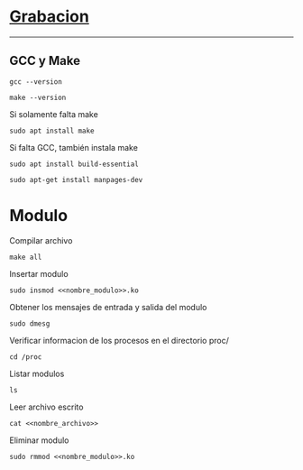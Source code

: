 # [Grabacion]()

-----------

## GCC y Make

```
gcc --version

make --version
```

Si solamente falta make
```
sudo apt install make
```

Si falta GCC, también instala make
```
sudo apt install build-essential

sudo apt-get install manpages-dev
```

# Modulo

Compilar archivo
```
make all
```

Insertar modulo
```
sudo insmod <<nombre_modulo>>.ko
```

Obtener los mensajes de entrada y salida del modulo
```
sudo dmesg
```

Verificar informacion de los procesos en el directorio proc/
```
cd /proc
```

Listar modulos
```
ls
```

Leer archivo escrito
```
cat <<nombre_archivo>>
```

Eliminar modulo
```
sudo rmmod <<nombre_modulo>>.ko
```

